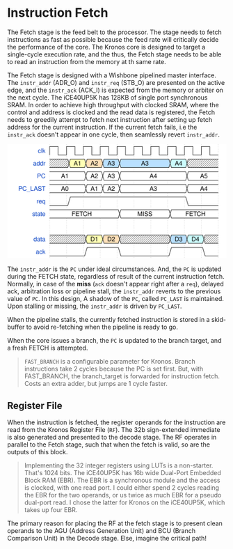# Instruction Fetch

The Fetch stage is the feed belt to the processor. The stage needs to fetch instructions as fast as possible because the feed rate will critically decide the performance of the core. The Kronos core is designed to target a single-cycle execution rate, and the thus, the Fetch stage needs to be able to read an instruction from the memory at th same rate.

The Fetch stage is designed with a Wishbone pipelined master interface. The `instr_addr` (ADR_O) and `instr_req` (STB_O) are presented on the active edge, and the `instr_ack` (ACK_I) is expected from the memory or arbiter on the next cycle. The iCE40UP5K has 128KB of single port synchronous SRAM. In order to achieve high throughput with clocked SRAM, where the control and address is clocked and the read data is registered, the Fetch needs to greedily attempt to fetch next instruction after setting up fetch address for the current instruction. If the current fetch fails, i.e the `instr_ack` doesn't appear in one cycle, then seamlessly revert `instr_addr`.

![sram read](_images/sram_read.svg)

The `instr_addr` is the `PC` under ideal circumstances. And, the `PC` is updated during the FETCH state, regardless of result of the current instruction fetch. Normally, in case of the **miss** (`ack` doesn't appear right after a `req`), delayed ack, arbitration loss or pipeline stall, the `instr_addr` reverts to the previous value of `PC`. In this design, A shadow of the `PC`, called `PC_LAST` is maintained. Upon stalling or missing, the `instr_addr` is driven by `PC_LAST`.

When the pipeline stalls, the currently fetched instruction is stored in a skid-buffer to avoid re-fetching when the pipeline is ready to go.

When the core issues a branch, the `PC` is updated to the branch target, and a fresh FETCH is attempted.

> `FAST_BRANCH` is a configurable parameter for Kronos. Branch instructions take 2 cycles because the PC is set first. But, with FAST_BRANCH, the branch_target is forwarded for instruction fetch. Costs an extra adder, but jumps are 1 cycle faster.

## Register File

When the instruction is fetched, the register operands for the instruction are read from the Kronos Register File (`RF`). The 32b sign-extended immediate is also generated and presented to the decode stage. The RF operates in parallel to the Fetch stage, such that when the fetch is valid, so are the outputs of this block.

> Implementing the 32 integer registers using LUTs is a non-starter. That's 1024 bits. The iCE40UP5K has 16b wide Dual-Port Embedded Block RAM (EBR). The EBR is a synchronous module and the access is clocked, with one read port. I could either spend 2 cycles reading the EBR for the two operands, or us twice as much EBR for a pseudo dual-port read. I chose the latter for Kronos on the iCE40UP5K, which takes up four EBR.

The primary reason for placing the RF at the fetch stage is to present clean operands to the AGU (Address Generation Unit) and BCU (Branch Comparison Unit) in the Decode stage. Else, imagine the critical path!
